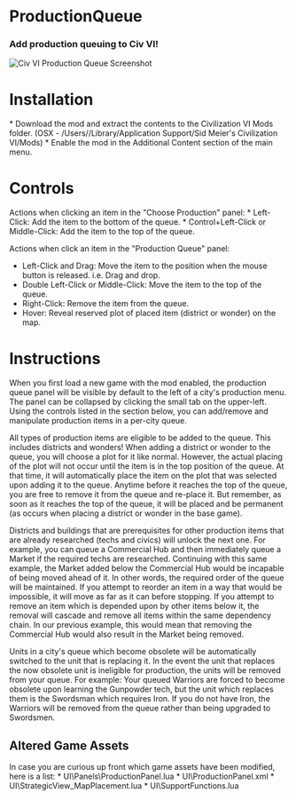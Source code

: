 # ProductionQueue
<h3>Add production queuing to Civ VI!</h3>

![Civ VI Production Queue Screenshot](http://i.imgur.com/ieaQ0iY.jpg)

<h1>Installation</h1>
* Download the mod and extract the contents to the Civilization VI Mods folder.
  (OSX - /Users/<user>/Library/Application Support/Sid Meier's Civilization VI/Mods)
* Enable the mod in the Additional Content section of the main menu.

<h1>Controls</h1>
Actions when clicking an item in the "Choose Production" panel:
* Left-Click: Add the item to the bottom of the queue.
* Control+Left-Click or Middle-Click: Add the item to the top of the queue.

Actions when click an item in the "Production Queue" panel:
* Left-Click and Drag: Move the item to the position when the mouse button is released. i.e. Drag and drop.
* Double Left-Click or Middle-Click: Move the item to the top of the queue.
* Right-Click: Remove the item from the queue.
* Hover: Reveal reserved plot of placed item (district or wonder) on the map.

<h1>Instructions</h1>
When you first load a new game with the mod enabled, the production queue panel will be visible by default to the left of a city's production menu. The panel can be collapsed by clicking the small tab on the upper-left. Using the controls listed in the section below, you can add/remove and manipulate production items in a per-city queue.

All types of production items are eligible to be added to the queue. This includes districts and wonders! When adding a district or wonder to the queue, you will choose a plot for it like normal. However, the actual placing of the plot will not occur until the item is in the top position of the queue. At that time, it will automatically place the item on the plot that was selected upon adding it to the queue. Anytime before it reaches the top of the queue, you are free to remove it from the queue and re-place it. But remember, as soon as it reaches the top of the queue, it will be placed and be permanent (as occurs when placing a district or wonder in the base game).

Districts and buildings that are prerequisites for other production items that are already researched (techs and civics) will unlock the next one. For example, you can queue a Commercial Hub and then immediately queue a Market if the required techs are researched. Continuing with this same example, the Market added below the Commercial Hub would be incapable of being moved ahead of it. In other words, the required order of the queue will be maintained. If you attempt to reorder an item in a way that would be impossible, it will move as far as it can before stopping. If you attempt to remove an item which is depended upon by other items below it, the removal will cascade and remove all items within the same dependency chain. In our previous example, this would mean that removing the Commercial Hub would also result in the Market being removed.

Units in a city's queue which become obsolete will be automatically switched to the unit that is replacing it. In the event the unit that replaces the now obsolete unit is ineligible for production, the units will be removed from your queue. For example: Your queued Warriors are forced to become obsolete upon learning the Gunpowder tech, but the unit which replaces them is the Swordsman which requires Iron. If you do not have Iron, the Warriors will be removed from the queue rather than being upgraded to Swordsmen. 

<h2>Altered Game Assets </h2>
In case you are curious up front which game assets have been modified, here is a list:
* UI\Panels\ProductionPanel.lua
* UI\ProductionPanel.xml
* UI\StrategicView_MapPlacement.lua
* UI\SupportFunctions.lua
